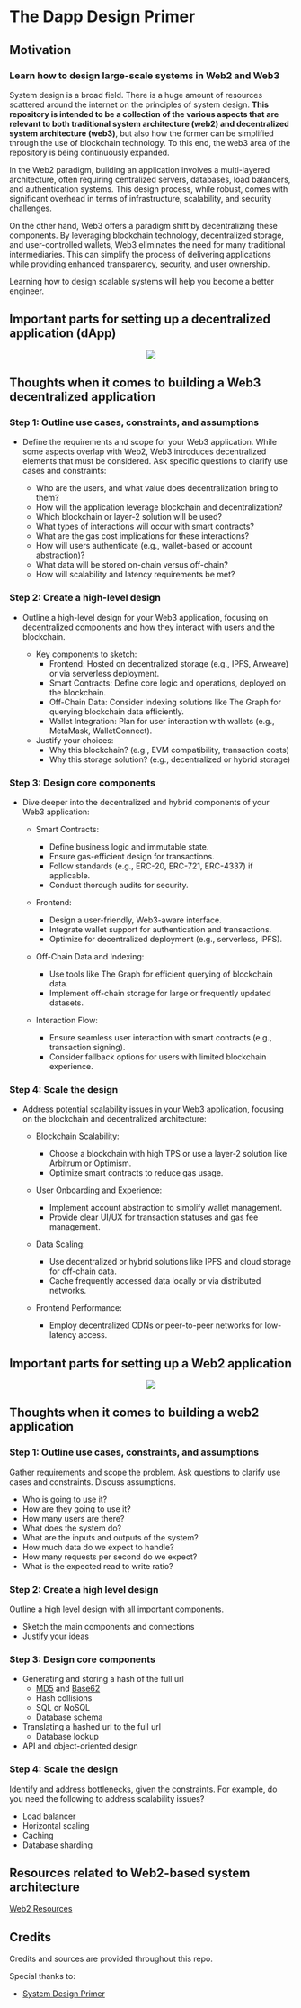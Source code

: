 
# The Dapp Design Primer
## Motivation
### Learn how to design large-scale systems in Web2 and Web3


System design is a broad field. There is a huge amount of resources scattered around the internet on the principles of system design. **This repository is intended to be a collection of the various aspects that are relevant to both traditional system architecture (web2) and decentralized system architecture (web3)**, but also how the former can be simplified through the use of blockchain technology. To this end, the web3 area of the repository is being continuously expanded.

In the Web2 paradigm, building an application involves a multi-layered architecture, often requiring centralized servers, databases, load balancers, and authentication systems. This design process, while robust, comes with significant overhead in terms of infrastructure, scalability, and security challenges.

On the other hand, Web3 offers a paradigm shift by decentralizing these components. By leveraging blockchain technology, decentralized storage, and user-controlled wallets, Web3 eliminates the need for many traditional intermediaries. This can simplify the process of delivering applications while providing enhanced transparency, security, and user ownership.

Learning how to design scalable systems will help you become a better engineer.


## Important parts for setting up a decentralized application (dApp)
<p align="center">
  <img src="images/diagram.png">
  <br/>
</p>

## Thoughts when it comes to building a Web3 decentralized application
### Step 1: Outline use cases, constraints, and assumptions

* Define the requirements and scope for your Web3 application. While some aspects overlap with Web2, Web3 introduces decentralized elements that must be considered. Ask specific questions to clarify use cases and constraints:

    * Who are the users, and what value does decentralization bring to them?
    * How will the application leverage blockchain and decentralization?
    * Which blockchain or layer-2 solution will be used?
    * What types of interactions will occur with smart contracts?
    * What are the gas cost implications for these interactions?
    * How will users authenticate (e.g., wallet-based or account abstraction)?
    * What data will be stored on-chain versus off-chain?
    * How will scalability and latency requirements be met?

### Step 2: Create a high-level design

* Outline a high-level design for your Web3 application, focusing on decentralized components and how they interact with users and the blockchain.

    * Key components to sketch:
        * Frontend: Hosted on decentralized storage (e.g., IPFS, Arweave) or via serverless deployment.
        * Smart Contracts: Define core logic and operations, deployed on the blockchain.
        * Off-Chain Data: Consider indexing solutions like The Graph for querying blockchain data efficiently.
        * Wallet Integration: Plan for user interaction with wallets (e.g., MetaMask, WalletConnect).
    * Justify your choices:
        * Why this blockchain? (e.g., EVM compatibility, transaction costs)
        * Why this storage solution? (e.g., decentralized or hybrid storage)

### Step 3: Design core components

* Dive deeper into the decentralized and hybrid components of your Web3 application:

    * Smart Contracts:
        * Define business logic and immutable state.
        * Ensure gas-efficient design for transactions.
        * Follow standards (e.g., ERC-20, ERC-721, ERC-4337) if applicable.
        * Conduct thorough audits for security.

    * Frontend:
        * Design a user-friendly, Web3-aware interface.
        * Integrate wallet support for authentication and transactions.
        * Optimize for decentralized deployment (e.g., serverless, IPFS).

    * Off-Chain Data and Indexing:
        * Use tools like The Graph for efficient querying of blockchain data.
        * Implement off-chain storage for large or frequently updated datasets.

    * Interaction Flow:
        * Ensure seamless user interaction with smart contracts (e.g., transaction signing).
        * Consider fallback options for users with limited blockchain experience.

### Step 4: Scale the design

* Address potential scalability issues in your Web3 application, focusing on the blockchain and decentralized architecture:

    * Blockchain Scalability:
        * Choose a blockchain with high TPS or use a layer-2 solution like Arbitrum or Optimism.
        * Optimize smart contracts to reduce gas usage.

    * User Onboarding and Experience:
        * Implement account abstraction to simplify wallet management.
        * Provide clear UI/UX for transaction statuses and gas fee management.

    * Data Scaling:
        * Use decentralized or hybrid solutions like IPFS and cloud storage for off-chain data.
        * Cache frequently accessed data locally or via distributed networks.

    * Frontend Performance:
        * Employ decentralized CDNs or peer-to-peer networks for low-latency access.


## Important parts for setting up a Web2 application
<p align="center">
  <img src="images/jj3A5N8.png">
  <br/>
</p>


## Thoughts when it comes to building a web2 application
### Step 1: Outline use cases, constraints, and assumptions

Gather requirements and scope the problem.  Ask questions to clarify use cases and constraints.  Discuss assumptions.

* Who is going to use it?
* How are they going to use it?
* How many users are there?
* What does the system do?
* What are the inputs and outputs of the system?
* How much data do we expect to handle?
* How many requests per second do we expect?
* What is the expected read to write ratio?

### Step 2: Create a high level design

Outline a high level design with all important components.

* Sketch the main components and connections
* Justify your ideas

### Step 3: Design core components

* Generating and storing a hash of the full url
    * [MD5](solutions/system_design/pastebin/README.md) and [Base62](solutions/system_design/pastebin/README.md)
    * Hash collisions
    * SQL or NoSQL
    * Database schema
* Translating a hashed url to the full url
    * Database lookup
* API and object-oriented design

### Step 4: Scale the design

Identify and address bottlenecks, given the constraints.  For example, do you need the following to address scalability issues?

* Load balancer
* Horizontal scaling
* Caching
* Database sharding

## Resources related to Web2-based system architecture
[Web2 Resources](Web2.md)

## Credits

Credits and sources are provided throughout this repo.

Special thanks to:

* [System Design Primer](https://github.com/donnemartin/system-design-primer)


